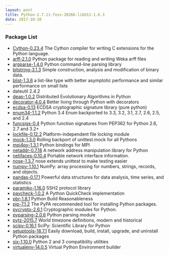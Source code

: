 ```yaml
---
layout: post
title: Python-2.7.11-foss-2016b-libX11-1.6.3
date: 2017-10-10
---
```


### Package List
  * [Cython-0.23.4](https://pypi.org/project/Cython/) The Cython compiler for writing C extensions for the Python language.
  * [arff-2.1.0](https://pypi.org/project/arff/) Python package for reading and writing Weka arff files
  * [argparse-1.4.0](http://pypi.org/project/argparse/) Python command-line parsing library
  * [bitstring-3.1.3](https://pypi.org/project/bitstring/) Simple construction, analysis and modification of binary data.
  * [blist-1.3.6](https://pypi.org/project/blist/) a list-like type with better asymptotic performance and similar performance on small lists
  * dateutil 2.4.2
  * [deap-1.0.2](https://pypi.org/project/deap/) Distributed Evolutionary Algorithms in Python
  * [decorator-4.0.4](https://pypi.org/project/decorator/) Better living through Python with decorators
  * [ecdsa-0.13](https://pypi.org/project/ecdsa/) ECDSA cryptographic signature library (pure python)
  * [enum34-1.1.2](https://pypi.org/project/enum34/) Python 3.4 Enum backported to 3.3, 3.2, 3.1, 2.7, 2.6, 2.5, and 2.4
  * [funcsigs-0.4](https://pypi.org/project/funcsigs/) Python function signatures from PEP362 for Python 2.6, 2.7 and 3.2+
  * [lockfile-0.12.2](https://pypi.org/project/lockfile/) Platform-independent file locking module
  * [mock-1.3.0](http://pypi.org/project/mock/) Rolling backport of unittest.mock for all Pythons
  * [mpi4py-1.3.1](https://pypi.org/project/mpi4py/) Python bindings for MPI
  * [netaddr-0.7.18](https://pypi.org/project/netaddr/) A network address manipulation library for Python
  * [netifaces-0.10.4](https://pypi.org/project/netifaces/) Portable network interface information.
  * [nose-1.3.7](https://pypi.org/project/nose/) nose extends unittest to make testing easier
  * [numpy-1.10.1](https://pypi.org/project/numpy/) NumPy: array processing for numbers, strings, records, and objects.
  * [pandas-0.17.1](https://pypi.org/project/pandas/) Powerful data structures for data analysis, time series, and statistics
  * [paramiko-1.16.0](http://pypi.org/project/paramiko/) SSH2 protocol library
  * [paycheck-1.0.2](https://pypi.org/project/paycheck/) A Python QuickCheck implementation
  * [pbr-1.8.1](https://pypi.org/project/pbr/) Python Build Reasonableness
  * [pip-7.1.2](https://pypi.org/project/pip/) The PyPA recommended tool for installing Python packages.
  * [pycrypto-2.6.1](https://pypi.org/project/pycrypto/) Cryptographic modules for Python.
  * [pyparsing-2.0.6](https://pypi.org/project/pyparsing/) Python parsing module
  * [pytz-2015.7](http://pypi.org/project/pytz/) World timezone definitions, modern and historical
  * [scipy-0.16.1](https://pypi.org/project/scipy/) SciPy: Scientific Library for Python
  * [setuptools-18.7.1](https://pypi.org/project/setuptools/) Easily download, build, install, upgrade, and uninstall Python packages
  * [six-1.10.0](https://pypi.org/project/six/) Python 2 and 3 compatibility utilities
  * [virtualenv-14.0.5](https://pypi.org/project/virtualenv/) Virtual Python Environment builder
